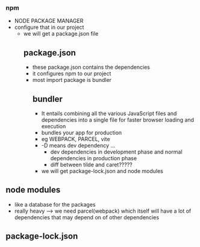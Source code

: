 ### npm
- NODE PACKAGE MANAGER
- configure that in our project
    <!-- npm init (-y if you want to skip any stuff) -->
    - we will get a package.json file
        ## package.json
        - these package.json contains the dependencies
        - it configures npm to our project
        - most import package is bundler
            ## bundler
            - It entails combining all the various JavaScript files and dependencies into a single file for faster browser loading and execution
            - bundles your app for production
            - eg WEBPACK, PARCEL, vite
            <!-- npm install -D parcel -->
            - -D means dev dependency ...
                - dev dependencies in development phase and normal dependencies in production phase
                - diff between tilde and caret?????
            - we will get package-lock.json and node modules

## node modules 
- like a database for the packages
- really heavy
    <!-- transitive dependency -->
    -->  we need parcel(webpack) which itself will have a lot of dependencies that may depend on of other dependencies
## package-lock.json

